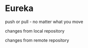# Eureka

push or pull - no matter what you move

changes from local repository

changes from remote repository